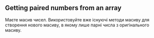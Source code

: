 ## Getting paired numbers from an array

Маєте масив чисел. Використовуйте вже існуючі методи масиву для створення нового масиву, в якому лише парні числа з оригінального масиву.